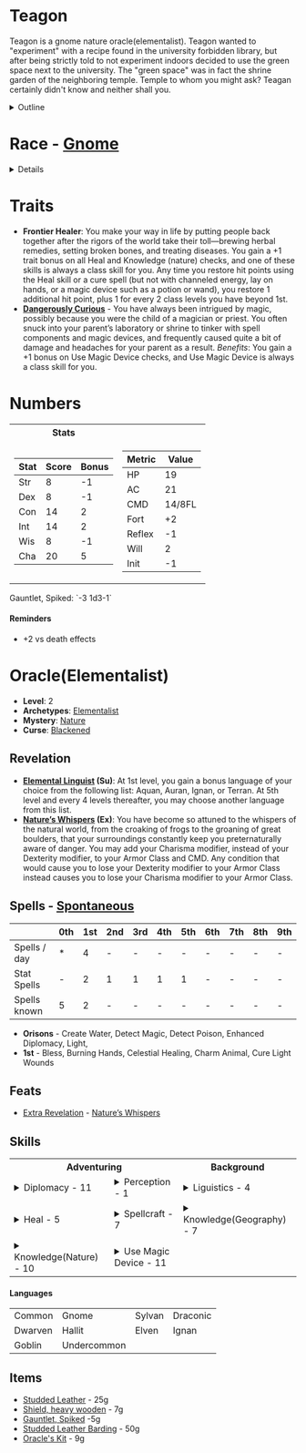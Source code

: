 # Teagon
Teagon is a gnome nature oracle(elementalist). Teagon wanted to "experiment" with a recipe found in the university forbidden library, but after being strictly told to not experiment indoors decided to use the green space next to the university. The "green space" was in fact the shrine garden of the neighboring temple. Temple to whom you might ask? Teagan certainly didn't know and neither shall you.

<details><summary>Outline</summary>

* Burned down the garden shrine of the temple next to the university, by using a recipe found in the forbidden section 
of the university library. He got access with his charm and words.
    * Academician
    * Dangerously Curious
    * Gift of Tongues / Diplomacy
* Kicked out of university after burning down the garden shrine of the temple next to the university.
    * Had a track record of mischief
* As part of burning down the garden, the deity cursed him and inadvertently made him oracle touched.
    * Part of this curse was a change in his coloration from reds, and yellows with blue eyes to greens and browns with blue eyes.
    * Curse / Mystery background
* Very spiteful about being cursed.
    * Just fluff
* With nothing to his name and no prospects, Teagon wandered the land healing anyone who needed his help (while undercutting the local temples prices)
    * Frontier Healer
    * Background skill Knowledge(Geography)  
</details>

# Race - [Gnome](https://www.d20pfsrd.com/races/core-races/gnome/)
<details>

* **Ability Score Modifiers**: Gnomes are physically weak but surprisingly hardy, and their attitude makes them naturally agreeable. They gain +2 Constitution, +2 Charisma, and –2 Strength.
* **Type**: Gnomes are Humanoid creatures with the gnome subtype.
* **Size**: Gnomes are Small creatures and thus gain a +1 size bonus to their AC, a +1 size bonus on attack rolls, a –1 penalty to their Combat Maneuver Bonus and Combat Maneuver Defense, and a +4 size bonus on Stealth checks.
* **Base Speed**: (Slow Speed) Gnomes have a base speed of 20 feet.
* **Languages**: Gnomes begin play speaking Common, Gnome, and Sylvan. Gnomes with high Intelligence scores can choose from the following: Draconic, Dwarven, Elven, Giant, Goblin, and Orc. See the Linguistics skill page for more information about these languages.
* **Keen Senses**: Gnomes receive a +2 racial bonus on Perception checks. 
* **Academician**: Some gnomes are more academically inclined than their kin. Gnomes with this racial trait gain a +2 bonus on any single Knowledge skill. This racial trait replaces the obsessive racial trait.
* **Fey Fortitude**: Gnomes with this racial trait are infused with a connection to life. They gain a +2 racial bonus on saves to resist death effects. This replaces weapon familiarity.
* **Gift of Tongues**: Gnomes love languages and learning about those they meet. Gnomes with this racial trait gain a +1 bonus on Bluff and Diplomacy checks, and they learn one additional language every time they put a rank in the Linguistics skill. This racial trait replaces defensive training and hatred.
* **Pyromaniac**: Gnomes with this racial trait are treated as one level higher when casting spells with the fire descriptor, using granted powers of the Fire domain, using the bloodline powers of the fire elemental bloodline or the revelations of the oracle’s flame mystery, and determining the damage of alchemist bombs that deal fire damage (this ability does not give gnomes early access to level-based powers; it only affects the powers they could use without this ability). Gnomes with Charisma scores of 11 or higher also gain the following spell-like abilities: 1/day—dancing lights, flare, prestidigitation, produce flame. The caster level for these effects is equal to the gnome’s level; the DCs are Charisma-based. This racial trait replaces gnome magic and illusion resistance.
</details>

# Traits
* **Frontier Healer**: You make your way in life by putting people back together after the rigors of the world take their toll—brewing herbal remedies, setting broken bones, and treating diseases. You gain a +1 trait bonus on all Heal and Knowledge (nature) checks, and one of these skills is always a class skill for you. Any time you restore hit points using the Heal skill or a cure spell (but not with channeled energy, lay on hands, or a magic device such as a potion or wand), you restore 1 additional hit point, plus 1 for every 2 class levels you have beyond 1st.
* **[Dangerously Curious](https://www.d20pfsrd.com/traits/magic-traits/dangerously-curious/)** - You have always been intrigued by magic, possibly because you were the child of a magician or priest. You often snuck into your parent’s laboratory or shrine to tinker with spell components and magic devices, and frequently caused quite a bit of damage and headaches for your parent as a result. _Benefits_: You gain a +1 bonus on Use Magic Device checks, and Use Magic Device is always a class skill for you.
# Numbers
<table>
<tr><th>Stats</th><th></th></tr>
<tr><td>

|Stat|Score|Bonus|
|---|---|---|
|Str|8|-1|
|Dex|8|-1|
|Con|14|2|
|Int|14|2|
|Wis|8|-1|
|Cha|20|5|

</td><td>

|Metric|Value|
|---|---|
|HP|19|
|AC|21|
|CMD|14/8FL|
|Fort|+2|
|Reflex|-1|
|Will|2|
|Init|-1|
</td></tr>
</table>
Gauntlet, Spiked: `-3 1d3-1`

#### Reminders
* +2 vs death effects

# Oracle(Elementalist)
* **Level**: 2
* **Archetypes**: [Elementalist](https://www.d20pfsrd.com/classes/base-classes/oracle/archetypes/paizo-oracle-archetypes/elementalist-oracle)
* **Mystery**: [Nature](https://www.d20pfsrd.com/classes/base-classes/oracle/mysteries/paizo-oracle-mysteries/nature/)
* **Curse**: [Blackened](https://www.d20pfsrd.com/classes/base-classes/Oracle/oracle-curses/#Blackened)
## Revelation
* **[Elemental Linguist](https://www.d20pfsrd.com/classes/base-classes/oracle/archetypes/paizo-oracle-archetypes/elementalist-oracle) (Su)**: At 1st level, you gain a bonus language of your choice from the following list: Aquan, Auran, Ignan, or Terran. At 5th level and every 4 levels thereafter, you may choose another language from this list.
* **[Nature’s Whispers](https://www.d20pfsrd.com/classes/base-classes/oracle/mysteries/paizo-oracle-mysteries/nature/) (Ex)**: You have become so attuned to the whispers of the natural world, from the croaking of frogs to the groaning of great boulders, that your surroundings constantly keep you preternaturally aware of danger. You may add your Charisma modifier, instead of your Dexterity modifier, to your Armor Class and CMD. Any condition that would cause you to lose your Dexterity modifier to your Armor Class instead causes you to lose your Charisma modifier to your Armor Class.
## Spells - [Spontaneous](../../lib/hr-spontaneous.md)

|  | 0th | 1st | 2nd | 3rd | 4th | 5th | 6th | 7th | 8th | 9th |
|---|---|---|---|---|---|---|---|---|---|---|
| Spells / day | * | 4 | - | - | - | - | - | - | - | - |
| Stat Spells  | - | 2 | 1 | 1 | 1 | 1 | - | - | - | - |
| Spells known | 5 | 2 | - | - | - | - | - | - | - | - |

* **Orisons** - Create Water, Detect Magic, Detect Poison, Enhanced Diplomacy, Light,
* **1st** - Bless, Burning Hands, Celestial Healing, Charm Animal, Cure Light Wounds

## Feats
* [Extra Revelation](https://www.d20pfsrd.com/feats/general-feats/extra-revelation-1/) - [Nature’s Whispers](https://www.d20pfsrd.com/classes/base-classes/oracle/mysteries/paizo-oracle-mysteries/nature/)

## Skills
<table>
<tr><th colspan="2">Adventuring</th>
<th>Background</th></tr>
<tr><td>
<details><summary>Diplomacy - 11</summary>

|Type|Value|
|---|---|
|Ranks|2|
|Class|3|
|Cha|5|
|Racial|1|
</details>
</td><td>
<details><summary>Perception - 1</summary>

|Type|Value|
|---|---|
|Wis|-1|
|Racial|2|
</details>
</td><td>
<details><summary>Liguistics - 4</summary>

|Type|Value|
|---|---|
|Ranks|2|
|Int|2|
</details>
</td></tr>
<tr><td>
<details><summary>Heal - 5</summary>

|Type|Value|
|---|---|
|Ranks|2|
|Class|3|
|Wis|-1|
|Racial|1|
</details>
</td><td>
<details><summary>Spellcraft - 7</summary>

|Type|Value|
|---|---|
|Ranks|2|
|Class|3|
|Charisma|2|
</details>
</td><td>
<details><summary>Knowledge(Geography) - 7</summary>

|Type|Value|
|---|---|
|Ranks|2|
|Class|3|
|Int|2|
</details></td></tr>
<tr><td>
<details><summary>Knowledge(Nature) - 10</summary>

|Type|Value|
|---|---|
|Ranks|2|
|Class|3|
|Int|2|
|Racial|2|
|Trait|1|
</details>

</td><td>
<details><summary>Use Magic Device - 11</summary>

|Type|Value|
|---|---|
|Ranks|2|
|Class|3|
|Charisma|5|
|Trait|1|
</details>
</td><td></td></tr>
</table>

#### Languages
<table>
<tr><td>Common</td><td>Gnome</td><td>Sylvan</td><td>Draconic</td></tr>
<tr><td>Dwarven</td><td>Hallit</td><td>Elven</td><td>Ignan</td></tr>
<tr><td>Goblin</td><td>Undercommon</td><td></td><td></td></tr>
</table>

## Items
* [Studded Leather](https://www.d20pfsrd.com/equipment/armor/studded-leather) - 25g
* [Shield, heavy wooden](https://www.d20pfsrd.com/equipment/armor/shield-heavy-wooden-or-steel) - 7g
* [Gauntlet, Spiked](https://www.d20pfsrd.com/equipment/weapons/weapon-descriptions/gauntlet-spiked) -5g
* [Studded Leather Barding](https://www.d20pfsrd.com/equipment/armor/studded-leather) - 50g
* [Oracle's Kit](https://www.d20pfsrd.com/equipmenT/goods-and-services/tools-kits/#Kit_Oracle8217s) - 9g